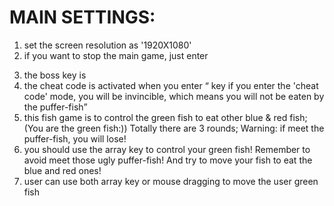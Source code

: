 # MAIN SETTINGS: 

1. set the screen resolution as '1920X1080'
2. if you want to stop the main game, just enter <p>
3. the boss key is <space>
4. the cheat code is activated when you enter <q> key
    if you enter the 'cheat code' mode, you will be invincible, which means you will not be eaten by the puffer-fish
5. this fish game is to control the green fish to eat other blue & red fish; (You are the green fish:))
    Totally there are 3 rounds; Warning: if meet the puffer-fish, you will lose!
6. you should use the array key to control your green fish! 
    Remember to avoid meet those ugly puffer-fish! And try to move your fish to eat the blue and red ones!
7. user can use both array key or mouse dragging to move the user green fish


